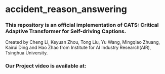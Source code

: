 # accident_reason_answering
### This repository is an official implementation of CATS: Critical Adaptive Transformer for Self-driving Captions.
Created by Cheng Li, Keyuan Zhou, Tong Liu, Yu Wang, Mingqiao Zhuang, Kairui Ding and Hao Zhao from Institute for AI Industry Research(AIR), Tsinghua University.
### Our Project video is available at:

